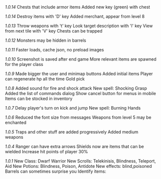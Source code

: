 *1.0.14*
Chests that include armor items
Added new key (green) with chest

*1.0.14*
Destroy items with 'D' key
Added merchant, appear from level 8

*1.0.13*
Throw weapons with 't' key
Look target description with 'l' key
View from next tile with 'V' key
Chests can be trapped

*1.0.12*
Monsters may be hidden in barrels

*1.0.11*
Faster loads, cache json, no preload images

*1.0.10*
Screenshot is saved after end game
More relevant items are spawned for the player class

*1.0.9*
Made bigger the user and minimap buttons
Added initial items
Player can regenerate hp all the time
Gold pick

*1.0.8*
Added sound for fire and shock attack
New spell: Shocking Grasp
Added the list of commands dialog
Show cancel button for menus in mobile
Items can be stocked in inventory

*1.0.7*
Delay player's turn on kick and jump
New spell: Burning Hands

*1.0.6*
Reduced the font size from messages
Weapons from level 5 may be enchanted

*1.0.5*
Traps and other stuff are added progressively
Added medium weapons

*1.0.4*
Ranger can have extra arrows
Shields now are items that can be wielded
Increase hit points of player 30%

*1.0.1*
New Class: Dwarf Warrior
New Scrolls: Telekinisis, Blindness, Teleport, Aid
New Potions: Blindness, Poison, Antidote
New effects: blind,poisoned
Barrels can sometimes surprise you
Identify items: 